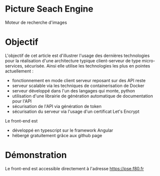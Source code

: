 # Picture Seach Engine
Moteur de recherche d'images

# Objectif
L'objectif de cet article est d'illustrer l'usage des dernières technologies pour la réalisation d'une architecture typique client-serveur de type micro-services, sécurisée. Ainsi elle utilise 
les technologies les plus en pointes actuellement :
- fonctionnement en mode client serveur reposant sur des API reste
- serveur scalable via les techniques de containerisation de Docker
- serveur développé dans l'un des langages qui monte, python
- utilisation d'une librairie de génération automatique de documentation pour l'API
- sécurisation de l'API via génération de token
- sécurisation du serveur via l'usage d'un certificat Let's Encrypt

Le front-end est 
- développé en typescript sur le framework Angular
- hébergé gratuitement grâce aux github page

# Démonstration
Le front-end est accessible directement à l'adresse https://pse.f80.fr
